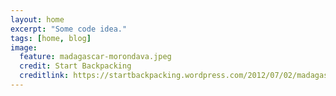 ```yaml
---
layout: home
excerpt: "Some code idea."
tags: [home, blog]
image:
  feature: madagascar-morondava.jpeg
  credit: Start Backpacking
  creditlink: https://startbackpacking.wordpress.com/2012/07/02/madagascar-morondava/
---
```


